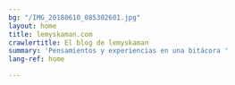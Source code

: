 ```yaml
---
bg: "/IMG_20180610_085302601.jpg"
layout: home
title: lemyskaman.com
crawlertitle: El blog de lemyskaman
summary: 'Pensamientos y experiencias en una bitácora '
lang-ref: home

---
```

